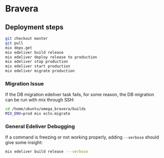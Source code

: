 # Bravera

## Deployment steps
```bash
git checkout master
git pull
mix deps.get
mix edeliver build release
mix edeliver deploy release to production
mix edeliver stop production
mix edeliver start production
mix edeliver migrate production
```

### Migration Issue
If the DB migration edeliver task fails, for some reason, the DB migration can be run with mix through SSH:
```bash
cd /home/ubuntu/omega_bravera/builds
MIX_ENV=prod mix ecto.migrate
```

### General Edeliver Debugging
If a command is freezing or not working properly, adding `--verbose` should give some insight:
```bash
mix edeliver build release ---verbose
```